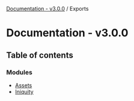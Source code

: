 [Documentation - v3.0.0](README.md) / Exports

# Documentation - v3.0.0

## Table of contents

### Modules

- [Assets](modules/Assets.md)
- [Iniquity](modules/Iniquity.md)

